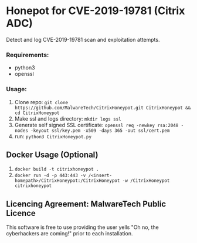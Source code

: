 # Honepot for CVE-2019-19781 (Citrix ADC)
Detect and log CVE-2019-19781 scan and exploitation attempts.

### Requirements: 
- python3
- openssl

### Usage:
1. Clone repo: 
`git clone https://github.com/MalwareTech/CitrixHoneypot.git CitrixHoneypot && cd CitrixHoneypot`
2. Make ssl and logs directory: `mkdir logs ssl`
3. Generate self signed SSL certificate:
`openssl req -newkey rsa:2048 -nodes -keyout ssl/key.pem -x509 -days 365 -out ssl/cert.pem`
4. run: `python3 CitrixHoneypot.py`

## Docker Usage (Optional)
1. `docker build -t citrixhoneypot .`
2. `docker run -d -p 443:443 -v /<insert-homepath>/CitrixHoneypot:/CitrixHoneypot -w /CitrixHoneypot citrixhoneypot`

## Licencing Agreement: MalwareTech Public Licence
This software is free to use providing the user yells "Oh no, the cyberhackers are coming!" prior to each installation.

